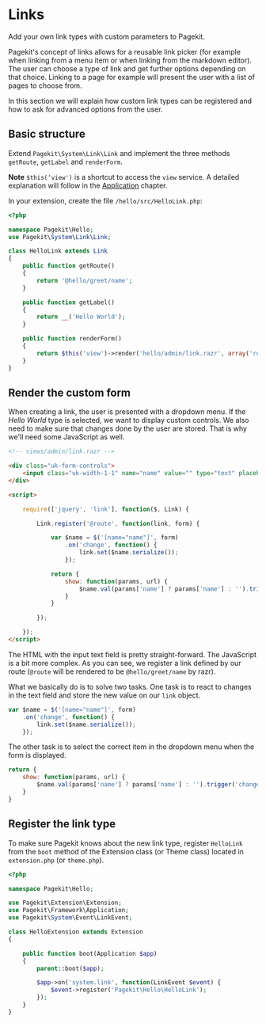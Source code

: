 # Links

<p class="uk-article-lead">Add your own link types with custom parameters to Pagekit.</p>

Pagekit's concept of links allows for a reusable link picker (for
example when linking from a menu item or when linking from the
markdown editor). The user can choose a type of link and get further
options depending on that choice. Linking to a page for example
will present the user with a list of pages to choose from.

In this section we will explain how custom link types can be
registered and how to ask for advanced options from the user.

## Basic structure

Extend `Pagekit\System\Link\Link` and implement the three methods `getRoute`, `getLabel` and `renderForm`.

**Note** `$this(‘view')` is a shortcut to access the `view` service. A detailed explanation will follow in the
[Application](application.md) chapter.

In your extension, create the file `/hello/src/HelloLink.php`:

```php
<?php

namespace Pagekit\Hello;
use Pagekit\System\Link\Link;

class HelloLink extends Link
{
    public function getRoute()
    {
        return '@hello/greet/name';
    }

    public function getLabel()
    {
        return __('Hello World');
    }

    public function renderForm()
    {
        return $this('view')->render('hello/admin/link.razr', array('route' => $this->getRoute()));
    }
}
```

## Render the custom form

When creating a link, the user is presented with a dropdown menu. If the *Hello
World* type is selected, we want to display custom controls. We also need to make
sure that changes done by the user are stored. That is why we'll need some
JavaScript as well.

```html
<!-- views/admin/link.razr -->

<div class="uk-form-controls">
    <input class="uk-width-1-1" name="name" value="" type="text" placeholder="@trans('Hello World')">
</div>

<script>

    require(['jquery', 'link'], function($, Link) {

        Link.register('@route', function(link, form) {

            var $name = $('[name="name"]', form)
                .on('change', function() {
                    link.set($name.serialize());
                });

            return {
                show: function(params, url) {
                    $name.val(params['name'] ? params['name'] : '').trigger('change');
                }
            }

        });

    });
</script>
```

The HTML with the input text field is pretty straight-forward. The JavaScript is a bit
more complex. As you can see, we register a link defined by our route (`@route`
will be rendered to be `@hello/greet/name` by razr).

What we basically do is to solve two tasks. One task is to react to changes in the text field and store the new value on our `link` object.

```js
var $name = $('[name="name"]', form)
    .on('change', function() {
        link.set($name.serialize());
    });
```

The other task is to select the correct item in the dropdown menu when the form
is displayed.

```js
return {
    show: function(params, url) {
        $name.val(params['name'] ? params['name'] : '').trigger('change');
    }
}
```

## Register the link type

To make sure Pagekit knows about the new link type, register `HelloLink`
from the `boot` method of the Extension class (or Theme class) located in
`extension.php` (or `theme.php`).

```php
<?php

namespace Pagekit\Hello;

use Pagekit\Extension\Extension;
use Pagekit\Framework\Application;
use Pagekit\System\Event\LinkEvent;

class HelloExtension extends Extension
{

    public function boot(Application $app)
    {
        parent::boot($app);

        $app->on('system.link', function(LinkEvent $event) {
            $event->register('Pagekit\Hello\HelloLink');
        });
    }
}
```
